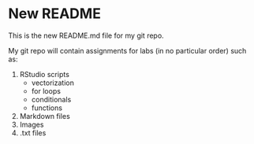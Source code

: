# New README
This is the new README.md file for my git repo.

My git repo will contain assignments for labs (in no particular order) such as:
1. RStudio scripts
	* vectorization
	* for loops
	* conditionals
	* functions
2. Markdown files
3. Images
4. .txt files